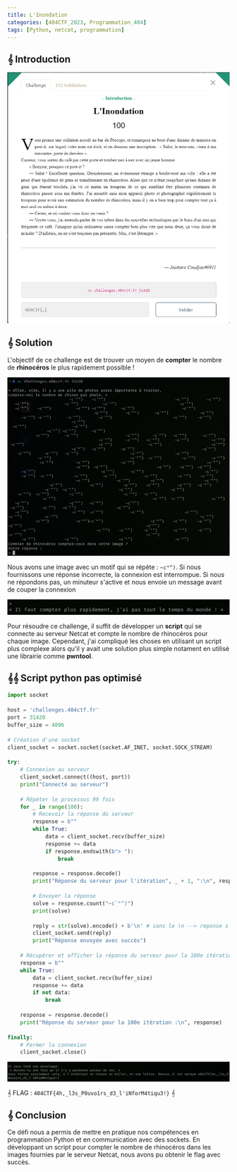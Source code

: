 ```yaml
---
title: L'Inondation
categories: [404CTF_2023, Programmation_404]
tags: [Python, netcat, programmation]
---
```


## 𝄞 Introduction

![Intro](/assets/images/404CTF_2023/Programmation/L'inondation/intro.png)


## 𝄞 Solution

L'objectif de ce challenge est de trouver un moyen de **compter** le nombre de **rhinocéros** le plus rapidement possible !

![Nc](/assets/images/404CTF_2023/Programmation/L'inondation/nc1.png)

Nous avons une image avec un motif qui se répète : `~c°^)`.
Si nous fournissons une réponse incorrecte, la connexion est interrompue.
Si nous ne répondons pas, un minuteur s'active et nous envoie un message avant de couper la connexion

![Nc2](/assets/images/404CTF_2023/Programmation/L'inondation/nc2.png)


Pour résoudre ce challenge, il suffit de développer un **script** qui se connecte au serveur Netcat et compte le nombre de rhinocéros pour chaque image. Cependant, j'ai compliqué les choses en utilisant un script plus complexe alors qu'il y avait une solution plus simple notament en utilisé une librairie comme **pwntool**.

## 𝄞𝄞 Script python pas optimisé 

```python
import socket

host = 'challenges.404ctf.fr'
port = 31420
buffer_size = 4096

# Création d'une socket
client_socket = socket.socket(socket.AF_INET, socket.SOCK_STREAM)

try:
    # Connexion au serveur
    client_socket.connect((host, port))
    print("Connecté au serveur")

    # Répéter le processus 99 fois
    for _ in range(100):
        # Recevoir la réponse du serveur
        response = b""
        while True:
            data = client_socket.recv(buffer_size)
            response += data
            if response.endswith(b"> "):
                break

        response = response.decode()
        print("Réponse du serveur pour l'itération", _ + 1, ":\n", response)

        # Envoyer la réponse
        solve = response.count("~c`°^)")
        print(solve)

        reply = str(solve).encode() + b'\n' # sans le \n --> reponse s'envoie pas 
        client_socket.send(reply)
        print("Réponse envoyée avec succès")

    # Récupérer et afficher la réponse du serveur pour la 100e itération
    response = b""
    while True:
        data = client_socket.recv(buffer_size)
        response += data
        if not data:
            break

    response = response.decode()
    print("Réponse du serveur pour la 100e itération :\n", response)

finally:
    # Fermer la connexion
    client_socket.close()
```

![Flag](/assets/images/404CTF_2023/Programmation/L'inondation/flag.png)

𝄞 FLAG : `404CTF{4h,_l3s_P0uvo1rs_d3_l'iNforM4tiqu3!}` 𝄞 


## 𝄞 Conclusion
Ce défi nous a permis de mettre en pratique nos compétences en programmation Python et en communication avec des sockets. En développant un script pour compter le nombre de rhinocéros dans les images fournies par le serveur Netcat, nous avons pu obtenir le flag avec succès.


